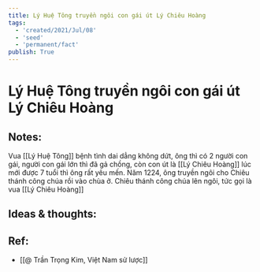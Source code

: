 ```yaml
---
title: Lý Huệ Tông truyền ngôi con gái út Lý Chiêu Hoàng
tags:
  - 'created/2021/Jul/08'
  - 'seed'
  - 'permanent/fact'
publish: True
---
```

# Lý Huệ Tông truyền ngôi con gái út Lý Chiêu Hoàng

## Notes:
Vua [[Lý Huệ Tông]] bệnh tình dai dẳng không dứt, ông thì có 2 người con gái, người con gái lớn thì đã gả chồng, còn con út là [[Lý Chiêu Hoàng]] lúc mới được 7 tuổi thì ông rất yêu mến. Năm 1224, ông truyền ngôi cho Chiêu thánh công chúa rồi vào chùa ở. Chiêu thánh công chúa lên ngôi, tức gọi là vua [[Lý Chiêu Hoàng]]

## Ideas & thoughts:

## Ref:
- [[@ Trần Trọng Kim, Việt Nam sử lược]]

